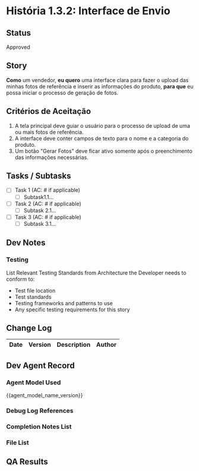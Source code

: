 # História 1.3.2: Interface de Envio

## Status
Approved

## Story
**Como** um vendedor,
**eu quero** uma interface clara para fazer o upload das minhas fotos de referência e inserir as informações do produto,
**para que** eu possa iniciar o processo de geração de fotos.

## Critérios de Aceitação
1. A tela principal deve guiar o usuário para o processo de upload de uma ou mais fotos de referência.
2. A interface deve conter campos de texto para o nome e a categoria do produto.
3. Um botão "Gerar Fotos" deve ficar ativo somente após o preenchimento das informações necessárias.

## Tasks / Subtasks
- [ ] Task 1 (AC: # if applicable)
  - [ ] Subtask1.1...
- [ ] Task 2 (AC: # if applicable)
  - [ ] Subtask 2.1...
- [ ] Task 3 (AC: # if applicable)
  - [ ] Subtask 3.1...

## Dev Notes

### Testing
List Relevant Testing Standards from Architecture the Developer needs to conform to:
- Test file location
- Test standards
- Testing frameworks and patterns to use
- Any specific testing requirements for this story

## Change Log
| Date | Version | Description | Author |
| --- | --- | --- | --- |

## Dev Agent Record

### Agent Model Used
{{agent_model_name_version}}

### Debug Log References

### Completion Notes List

### File List

## QA Results
